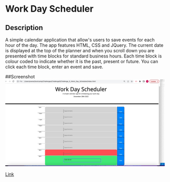 # Work Day Scheduler 

## Description
A simple calendar application that allow's users to save events for each hour of the day. The app features HTML, CSS and JQuery. The current date is displayed at the top of the planner and when you scroll down you are presented with time blocks for standard business hours. Each time block is colour coded to indicate whether it is the past, present or future. You can click each time block, enter an event and save. 

##Screenshot
![Image](https://github.com/hqayumie/Challenge_5_Work_Day_Scheduler/blob/main/assets/images/3269F216-C573-456B-8B87-D018342AAF52.jpeg)

<a href="https://hqayumie.github.io/Challenge_5_Work_Day_Scheduler/" target="_blank">Link
